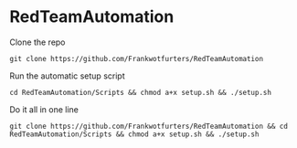 # RedTeamAutomation
Clone the repo
```
git clone https://github.com/Frankwotfurters/RedTeamAutomation
```
Run the automatic setup script
```
cd RedTeamAutomation/Scripts && chmod a+x setup.sh && ./setup.sh
```
Do it all in one line
```
git clone https://github.com/Frankwotfurters/RedTeamAutomation && cd RedTeamAutomation/Scripts && chmod a+x setup.sh && ./setup.sh
```
